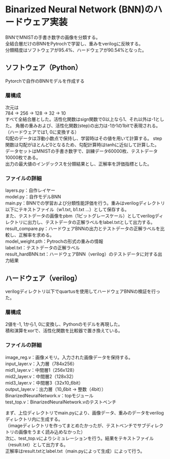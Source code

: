 # Binarized Neural Network (BNN)のハードウェア実装
BNNでMNISTの手書き数字の画像を分類する。<br>
全結合層だけのBNNをPytrochで学習し、重みをverilogに反映する。<br>
分類精度はソフトウェアが95.4%、ハードウェアが90.54%となった。
## ソフトウェア（Python）
Pytorchで自作のBNNモデルを作成する
### 層構成
次元は<br>
784 -> 256 -> 128 -> 32 -> 10 <br>
すべて全結合層とした。活性化関数はsign関数で0以上なら1、それ以外は-1とした。
角層の重みおよび、活性化関数(step)の出力は-1か1の1bitで表現される。（ハードウェアでは1, 0に変換する）<br>
勾配のデータは浮動小数点で保持し、学習時はその値を用いて計算する。
step関数は勾配がほとんど0となるため、勾配計算時はtanhに近似して計算した。<br>
データセットはMNISTの手書き数字で、訓練データ60000枚、テストデータ10000枚である。<br>
出力の最大値のインデックスを分類結果とし、正解率を評価指標とした。

### ファイルの詳細
layers.py：自作レイヤー <br>
model.py：自作モデルBNN <br>
main.py：BNNでの学習および分類性能評価を行う。重みはverilogディレクトリ以下にテキストファイル（w1.txt, b1.txt ...）として保存する。<br>
また、テストデータの画像をpbm（1ビットグレースケール）としてverilogディレクトリに出力し、テストデータの正解ラベルをlabel.txtとして出力する。<br>
result_compare.py：ハードウェアBNNの出力とテストデータの正解ラベルを比較し、正解率を求める。<br>
model_weight.pth：Pytrochの形式の重みの情報 <br>
label.txt：テストデータの正解ラベル <br>
result_hardBNN.txt：ハードウェアBNN（verilog）のテストデータに対する出力結果 <br>

## ハードウェア（verilog）
verilogディレクトリ以下でquartusを使用してハードウェアBNNの検証を行った。

### 層構成
2値を-1, 1から1, 0に変換し、Pythonのモデルを再現した。<br>
積和演算をxorで、活性化関数を比較器で置き換えている。<br>

### ファイルの詳細
image_reg.v：画像メモリ。入力された画像データを保持する。<br>
input_layer.v：入力層（784x256）<br>
mid1_layer.v：中間層1（256x128）<br>
mid2_layer.v：中間層2（128x32）<br>
mid3_layer.v：中間層3（32x10_6bit）<br>
output_layer.v：出力層（10_6bit -> 整数（4bit））<br>
BinarizedNeuralNetwork.v：topモジュール<br>
test_top.v：BinarizedNeuralNetwork.vのテストベンチ<br>

まず、上位ディレクトリでmain.pyにより、画像データ、重みのデータをverilogディレクトリ内に生成する。<br>
（imageディレクトリを作ってまとめたかったが、テストベンチでサブディレクトリの画像をうまく読み込めなかった）<br>
次に、test_top.vによりシミュレーションを行う。結果をテキストファイル（result.txt）として出力する。<br>
正解率はresult.txtとlabel.txt（main.pyによって生成）によって行う。

